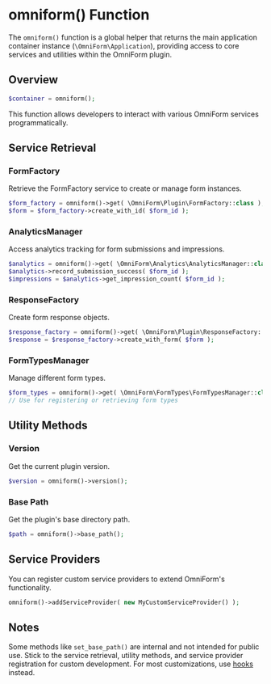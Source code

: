 # omniform() Function

The `omniform()` function is a global helper that returns the main application container instance (`\OmniForm\Application`), providing access to core services and utilities within the OmniForm plugin.

## Overview

```php
$container = omniform();
```

This function allows developers to interact with various OmniForm services programmatically.

## Service Retrieval

### FormFactory
Retrieve the FormFactory service to create or manage form instances.

```php
$form_factory = omniform()->get( \OmniForm\Plugin\FormFactory::class );
$form = $form_factory->create_with_id( $form_id );
```

### AnalyticsManager
Access analytics tracking for form submissions and impressions.

```php
$analytics = omniform()->get( \OmniForm\Analytics\AnalyticsManager::class );
$analytics->record_submission_success( $form_id );
$impressions = $analytics->get_impression_count( $form_id );
```

### ResponseFactory
Create form response objects.

```php
$response_factory = omniform()->get( \OmniForm\Plugin\ResponseFactory::class );
$response = $response_factory->create_with_form( $form );
```

### FormTypesManager
Manage different form types.

```php
$form_types = omniform()->get( \OmniForm\FormTypes\FormTypesManager::class );
// Use for registering or retrieving form types
```

## Utility Methods

### Version
Get the current plugin version.

```php
$version = omniform()->version();
```

### Base Path
Get the plugin's base directory path.

```php
$path = omniform()->base_path();
```

## Service Providers

You can register custom service providers to extend OmniForm's functionality.

```php
omniform()->addServiceProvider( new MyCustomServiceProvider() );
```

## Notes

Some methods like `set_base_path()` are internal and not intended for public use. Stick to the service retrieval, utility methods, and service provider registration for custom development. For most customizations, use [hooks](../hooks/php-hooks.md) instead.
